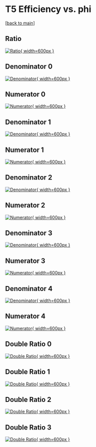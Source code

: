 # T5 Efficiency vs. phi

[[back to main](./)]



## Ratio

[![Ratio](../mtv/var/T5_loweta_13_1_eff_phi.png){ width=600px }](../mtv/var/T5_loweta_13_1_eff_phi.pdf)

## Denominator 0

[![Denominator](../mtv/den/T5_loweta_13_1_eff_phi_den0.png){ width=600px }](../mtv/den/T5_loweta_13_1_eff_phi_den0.pdf)

## Numerator 0

[![Numerator](../mtv/num/T5_loweta_13_1_eff_phi_num0.png){ width=600px }](../mtv/num/T5_loweta_13_1_eff_phi_num0.pdf)

## Denominator 1

[![Denominator](../mtv/den/T5_loweta_13_1_eff_phi_den1.png){ width=600px }](../mtv/den/T5_loweta_13_1_eff_phi_den1.pdf)

## Numerator 1

[![Numerator](../mtv/num/T5_loweta_13_1_eff_phi_num1.png){ width=600px }](../mtv/num/T5_loweta_13_1_eff_phi_num1.pdf)

## Denominator 2

[![Denominator](../mtv/den/T5_loweta_13_1_eff_phi_den2.png){ width=600px }](../mtv/den/T5_loweta_13_1_eff_phi_den2.pdf)

## Numerator 2

[![Numerator](../mtv/num/T5_loweta_13_1_eff_phi_num2.png){ width=600px }](../mtv/num/T5_loweta_13_1_eff_phi_num2.pdf)

## Denominator 3

[![Denominator](../mtv/den/T5_loweta_13_1_eff_phi_den3.png){ width=600px }](../mtv/den/T5_loweta_13_1_eff_phi_den3.pdf)

## Numerator 3

[![Numerator](../mtv/num/T5_loweta_13_1_eff_phi_num3.png){ width=600px }](../mtv/num/T5_loweta_13_1_eff_phi_num3.pdf)

## Denominator 4

[![Denominator](../mtv/den/T5_loweta_13_1_eff_phi_den4.png){ width=600px }](../mtv/den/T5_loweta_13_1_eff_phi_den4.pdf)

## Numerator 4

[![Numerator](../mtv/num/T5_loweta_13_1_eff_phi_num4.png){ width=600px }](../mtv/num/T5_loweta_13_1_eff_phi_num4.pdf)

## Double Ratio 0

[![Double Ratio](../mtv/ratio/T5_loweta_13_1_eff_phi_ratio0.png){ width=600px }](../mtv/ratio/T5_loweta_13_1_eff_phi_ratio0.pdf)

## Double Ratio 1

[![Double Ratio](../mtv/ratio/T5_loweta_13_1_eff_phi_ratio1.png){ width=600px }](../mtv/ratio/T5_loweta_13_1_eff_phi_ratio1.pdf)

## Double Ratio 2

[![Double Ratio](../mtv/ratio/T5_loweta_13_1_eff_phi_ratio2.png){ width=600px }](../mtv/ratio/T5_loweta_13_1_eff_phi_ratio2.pdf)

## Double Ratio 3

[![Double Ratio](../mtv/ratio/T5_loweta_13_1_eff_phi_ratio3.png){ width=600px }](../mtv/ratio/T5_loweta_13_1_eff_phi_ratio3.pdf)

